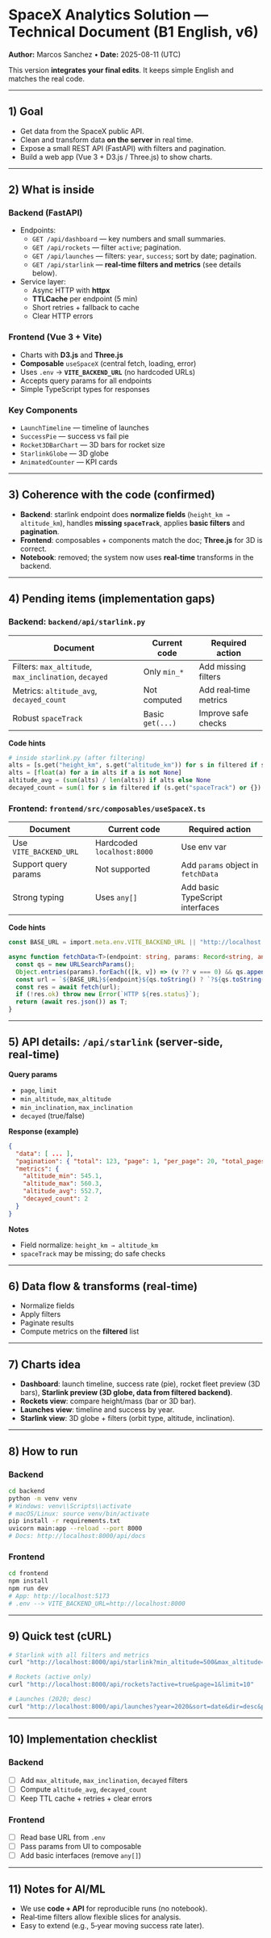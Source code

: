 # SpaceX Analytics Solution — Technical Document (B1 English, v6)
**Author:** Marcos Sanchez • **Date:** 2025-08-11 (UTC)

This version **integrates your final edits**. It keeps simple English and matches the real code.

---

## 1) Goal
- Get data from the SpaceX public API.
- Clean and transform data **on the server** in real time.
- Expose a small REST API (FastAPI) with filters and pagination.
- Build a web app (Vue 3 + D3.js / Three.js) to show charts.

---

## 2) What is inside
### Backend (FastAPI)
- Endpoints:
  - `GET /api/dashboard` — key numbers and small summaries.
  - `GET /api/rockets` — filter `active`; pagination.
  - `GET /api/launches` — filters: `year`, `success`; sort by date; pagination.
  - `GET /api/starlink` — **real‑time filters and metrics** (see details below).
- Service layer:
  - Async HTTP with **httpx**
  - **TTLCache** per endpoint (5 min)
  - Short retries + fallback to cache
  - Clear HTTP errors

### Frontend (Vue 3 + Vite)
- Charts with **D3.js** and **Three.js**
- **Composable** `useSpaceX` (central fetch, loading, error)
- Uses `.env` → **`VITE_BACKEND_URL`** (no hardcoded URLs)
- Accepts query params for all endpoints
- Simple TypeScript types for responses

### Key Components
- `LaunchTimeline` — timeline of launches
- `SuccessPie` — success vs fail pie
- `Rocket3DBarChart` — 3D bars for rocket size
- `StarlinkGlobe` — 3D globe
- `AnimatedCounter` — KPI cards

---

## 3) Coherence with the code (confirmed)
- **Backend**: starlink endpoint does **normalize fields** (`height_km → altitude_km`), handles **missing `spaceTrack`**, applies **basic filters** and **pagination**.
- **Frontend**: composables + components match the doc; **Three.js** for 3D is correct.
- **Notebook**: removed; the system now uses **real‑time** transforms in the backend.

---

## 4) Pending items (implementation gaps)
### Backend: `backend/api/starlink.py`
| Document | Current code | Required action |
|---|---|---|
| Filters: `max_altitude`, `max_inclination`, `decayed` | Only `min_*` | Add missing filters |
| Metrics: `altitude_avg`, `decayed_count` | Not computed | Add real‑time metrics |
| Robust `spaceTrack` | Basic `get(...)` | Improve safe checks |

**Code hints**
```python
# inside starlink.py (after filtering)
alts = [s.get("height_km", s.get("altitude_km")) for s in filtered if s.get("height_km") or s.get("altitude_km")]
alts = [float(a) for a in alts if a is not None]
altitude_avg = (sum(alts) / len(alts)) if alts else None
decayed_count = sum(1 for s in filtered if (s.get("spaceTrack") or {}).get("DECAYED") or (s.get("spaceTrack") or {}).get("DECAY_DATE"))
```

### Frontend: `frontend/src/composables/useSpaceX.ts`
| Document | Current code | Required action |
|---|---|---|
| Use `VITE_BACKEND_URL` | Hardcoded `localhost:8000` | Use env var |
| Support query params | Not supported | Add `params` object in `fetchData` |
| Strong typing | Uses `any[]` | Add basic TypeScript interfaces |

**Code hints**
```ts
const BASE_URL = import.meta.env.VITE_BACKEND_URL || "http://localhost:8000";

async function fetchData<T>(endpoint: string, params: Record<string, any> = {}): Promise<T> {
  const qs = new URLSearchParams();
  Object.entries(params).forEach(([k, v]) => (v ?? v === 0) && qs.append(k, String(v)));
  const url = `${BASE_URL}${endpoint}${qs.toString() ? `?${qs.toString()}` : ""}`;
  const res = await fetch(url);
  if (!res.ok) throw new Error(`HTTP ${res.status}`);
  return (await res.json()) as T;
}
```

---

## 5) API details: `/api/starlink` (server‑side, real‑time)
**Query params**
- `page`, `limit`
- `min_altitude`, `max_altitude`
- `min_inclination`, `max_inclination`
- `decayed` (true/false)

**Response (example)**
```json
{
  "data": [ ... ],
  "pagination": { "total": 123, "page": 1, "per_page": 20, "total_pages": 7 },
  "metrics": {
    "altitude_min": 545.1,
    "altitude_max": 560.3,
    "altitude_avg": 552.7,
    "decayed_count": 2
  }
}
```

**Notes**
- Field normalize: `height_km → altitude_km`
- `spaceTrack` may be missing; do safe checks

---

## 6) Data flow & transforms (real‑time)
- Normalize fields
- Apply filters
- Paginate results
- Compute metrics on the **filtered** list

---

## 7) Charts idea
- **Dashboard**: launch timeline, success rate (pie), rocket fleet preview (3D bars), **Starlink preview (3D globe, data from filtered backend)**.
- **Rockets view**: compare height/mass (bar or 3D bar).
- **Launches view**: timeline and success by year.
- **Starlink view**: 3D globe + filters (orbit type, altitude, inclination).

---

## 8) How to run
### Backend
```bash
cd backend
python -m venv venv
# Windows: venv\\Scripts\\activate
# macOS/Linux: source venv/bin/activate
pip install -r requirements.txt
uvicorn main:app --reload --port 8000
# Docs: http://localhost:8000/api/docs
```

### Frontend
```bash
cd frontend
npm install
npm run dev
# App: http://localhost:5173
# .env --> VITE_BACKEND_URL=http://localhost:8000
```

---

## 9) Quick test (cURL)
```bash
# Starlink with all filters and metrics
curl "http://localhost:8000/api/starlink?min_altitude=500&max_altitude=600&min_inclination=50&max_inclination=60&decayed=false&page=1&limit=20"

# Rockets (active only)
curl "http://localhost:8000/api/rockets?active=true&page=1&limit=10"

# Launches (2020; desc)
curl "http://localhost:8000/api/launches?year=2020&sort=date&dir=desc&page=1&limit=50"
```

---

## 10) Implementation checklist
### Backend
- [ ] Add `max_altitude`, `max_inclination`, `decayed` filters
- [ ] Compute `altitude_avg`, `decayed_count`
- [ ] Keep TTL cache + retries + clear errors

### Frontend
- [ ] Read base URL from `.env`
- [ ] Pass params from UI to composable
- [ ] Add basic interfaces (remove `any[]`)

---

## 11) Notes for AI/ML
- We use **code + API** for reproducible runs (no notebook).
- Real‑time filters allow flexible slices for analysis.
- Easy to extend (e.g., 5‑year moving success rate later).
